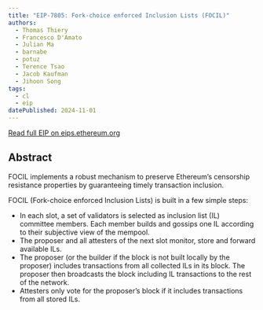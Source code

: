 ```yaml
---
title: "EIP-7805: Fork-choice enforced Inclusion Lists (FOCIL)"
authors:
  - Thomas Thiery
  - Francesco D'Amato
  - Julian Ma
  - barnabe
  - potuz
  - Terence Tsao
  - Jacob Kaufman
  - Jihoon Song
tags:
  - cl
  - eip
datePublished: 2024-11-01
---
```


[Read full EIP on eips.ethereum.org](https://eips.ethereum.org/EIPS/eip-7805)


## Abstract
FOCIL implements a robust mechanism to preserve Ethereum’s censorship resistance properties by guaranteeing timely transaction inclusion.

FOCIL (Fork-choice enforced Inclusion Lists) is built in a few simple steps:
* In each slot, a set of validators is selected as inclusion list (IL) committee members. Each member builds and gossips one IL according to their subjective view of the mempool.
* The proposer and all attesters of the next slot monitor, store and forward available ILs.
* The proposer (or the builder if the block is not built locally by the proposer) includes transactions from all collected ILs in its block. The proposer then broadcasts the block including IL transactions to the rest of the network.
* Attesters only vote for the proposer’s block if it includes transactions from all stored ILs.
